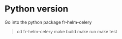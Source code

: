 Python version
==============

Go into the python package fr-helm-celery

> cd fr-helm-celery
> make build
> make run
> make test

